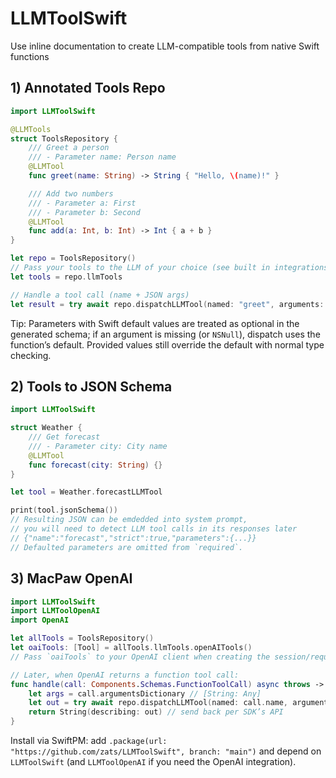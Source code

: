 # LLMToolSwift

Use inline documentation to create LLM-compatible tools from native Swift functions

## 1) Annotated Tools Repo

```swift
import LLMToolSwift

@LLMTools
struct ToolsRepository {
    /// Greet a person
    /// - Parameter name: Person name
    @LLMTool
    func greet(name: String) -> String { "Hello, \(name)!" }

    /// Add two numbers
    /// - Parameter a: First
    /// - Parameter b: Second
    @LLMTool
    func add(a: Int, b: Int) -> Int { a + b }
}

let repo = ToolsRepository()
// Pass your tools to the LLM of your choice (see built in integrations below
let tools = repo.llmTools

// Handle a tool call (name + JSON args)
let result = try await repo.dispatchLLMTool(named: "greet", arguments: ["name": "Sam"]) as? String
```

Tip: Parameters with Swift default values are treated as optional in the generated schema; if an argument is missing (or `NSNull`), dispatch uses the function’s default. Provided values still override the default with normal type checking.

## 2) Tools to JSON Schema

```swift
import LLMToolSwift

struct Weather {
    /// Get forecast
    /// - Parameter city: City name
    @LLMTool
    func forecast(city: String) {}
}

let tool = Weather.forecastLLMTool

print(tool.jsonSchema())
// Resulting JSON can be emdedded into system prompt,
// you will need to detect LLM tool calls in its responses later
// {"name":"forecast","strict":true,"parameters":{...}}
// Defaulted parameters are omitted from `required`.
```

## 3) MacPaw OpenAI

```swift
import LLMToolSwift
import LLMToolOpenAI
import OpenAI

let allTools = ToolsRepository()
let oaiTools: [Tool] = allTools.llmTools.openAITools()
// Pass `oaiTools` to your OpenAI client when creating the session/request.

// Later, when OpenAI returns a function tool call:
func handle(call: Components.Schemas.FunctionToolCall) async throws -> String {
    let args = call.argumentsDictionary // [String: Any]
    let out = try await repo.dispatchLLMTool(named: call.name, arguments: args)
    return String(describing: out) // send back per SDK’s API
}
```

Install via SwiftPM: add `.package(url: "https://github.com/zats/LLMToolSwift", branch: "main")` and depend on `LLMToolSwift` (and `LLMToolOpenAI` if you need the OpenAI integration).

